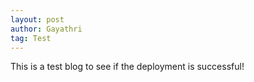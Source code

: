 ```yaml
---
layout: post
author: Gayathri
tag: Test
---
```


This is a test blog to see if the deployment is successful!
